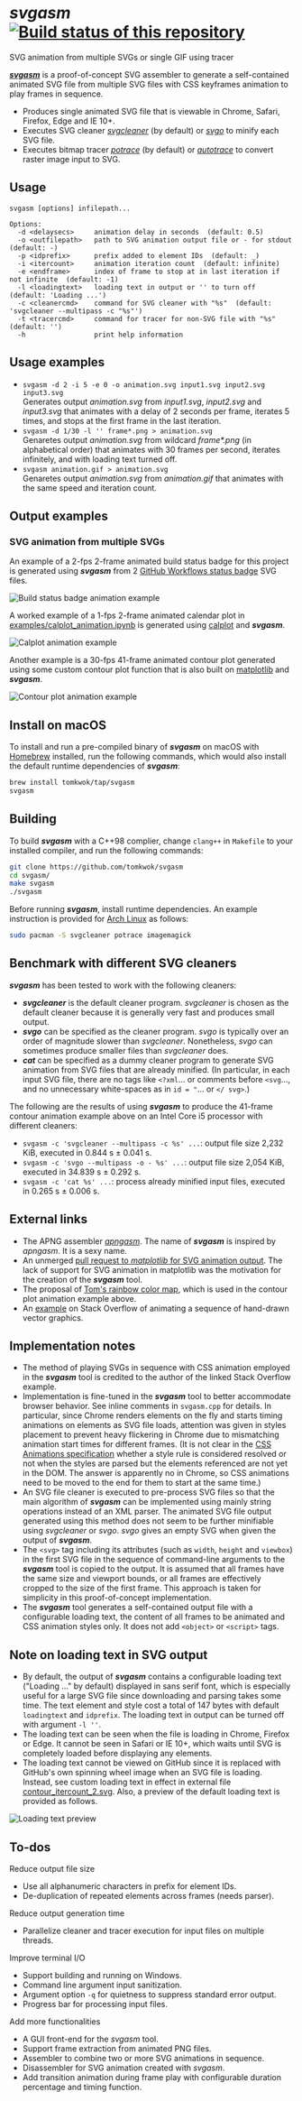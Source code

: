 # *svgasm* &nbsp; [![Build status of this repository](https://github.com/tomkwok/svgasm/workflows/svgasm/badge.svg)](https://github.com/tomkwok/svgasm/actions?query=branch%3Amaster)

SVG animation from multiple SVGs or single GIF using tracer

[***svgasm***](https://github.com/tomkwok/svgasm) is a proof-of-concept SVG assembler to generate a self-contained animated SVG file from multiple SVG files with CSS keyframes animation to play frames in sequence.

- Produces single animated SVG file that is viewable in Chrome, Safari, Firefox, Edge and IE 10+.
- Executes SVG cleaner [*svgcleaner*](https://github.com/RazrFalcon/svgcleaner) (by default) or [*svgo*](https://github.com/svg/svgo) to minify each SVG file.
- Executes bitmap tracer [*potrace*](http://potrace.sourceforge.net/) (by default) or [*autotrace*](https://github.com/autotrace/autotrace) to convert raster image input to SVG.

## Usage

```
svgasm [options] infilepath...

Options:
  -d <delaysecs>     animation delay in seconds  (default: 0.5)
  -o <outfilepath>   path to SVG animation output file or - for stdout  (default: -)
  -p <idprefix>      prefix added to element IDs  (default: _)
  -i <itercount>     animation iteration count  (default: infinite)
  -e <endframe>      index of frame to stop at in last iteration if not infinite  (default: -1)
  -l <loadingtext>   loading text in output or '' to turn off  (default: 'Loading ...')
  -c <cleanercmd>    command for SVG cleaner with "%s"  (default: 'svgcleaner --multipass -c "%s"')
  -t <tracercmd>     command for tracer for non-SVG file with "%s"  (default: '')
  -h                 print help information
```

## Usage examples

- `svgasm -d 2 -i 5 -e 0 -o animation.svg input1.svg input2.svg input3.svg`  
Generates output *animation.svg* from *input1.svg*, *input2.svg* and *input3.svg* that animates with a delay of 2 seconds per frame, iterates 5 times, and stops at the first frame in the last iteration. 
- `svgasm -d 1/30 -l '' frame*.png > animation.svg`  
Genaretes output *animation.svg* from wildcard *frame\*.png* (in alphabetical order) that animates with 30 frames per second, iterates infinitely, and with loading text turned off.
- `svgasm animation.gif > animation.svg`  
Genaretes output *animation.svg* from *animation.gif* that animates with the same speed and iteration count.

## Output examples

### SVG animation from multiple SVGs

An example of a 2-fps 2-frame animated build status badge for this project is generated using ***svgasm*** from 2 [GitHub Workflows status badge](https://docs.github.com/en/actions/managing-workflow-runs/adding-a-workflow-status-badge) SVG files.

![Build status badge animation example](examples/badge_animation.svg)

A worked example of a 1-fps 2-frame animated calendar plot in [examples/calplot_animation.ipynb](examples/calplot_animation.ipynb) is generated using [calplot](https://github.com/tomkwok/calplot) and ***svgasm***.

![Calplot animation example](examples/calplot_animation.svg)

Another example is a 30-fps 41-frame animated contour plot generated using some custom contour plot function that is also built on [matplotlib](https://github.com/matplotlib/matplotlib) and ***svgasm***.

![Contour plot animation example](examples/contour_f_beta_animation.svg)


## Install on macOS

To install and run a pre-compiled binary of ***svgasm*** on macOS with [Homebrew](https://brew.sh/) installed, run the following commands, which would also install the default runtime dependencies of ***svgasm***:

```sh
brew install tomkwok/tap/svgasm
svgasm
```

## Building

To build ***svgasm*** with a C++98 complier, change `clang++` in `Makefile` to your installed compiler, and run the following commands:

```sh
git clone https://github.com/tomkwok/svgasm
cd svgasm/
make svgasm
./svgasm
```

Before running ***svgasm***, install runtime dependencies. An example instruction is provided for [Arch Linux](https://archlinux.org/) as follows:

```sh
sudo pacman -S svgcleaner potrace imagemagick
```

## Benchmark with different SVG cleaners

***svgasm*** has been tested to work with the following cleaners:

- ***svgcleaner*** is the default cleaner program. *svgcleaner* is chosen as the default cleaner because it is generally very fast and produces small output.
- ***svgo*** can be specified as the cleaner program. *svgo* is typically over an order of magnitude slower than *svgcleaner*. Nonetheless, *svgo* can sometimes produce smaller files than *svgcleaner* does.
- ***cat*** can be specified as a dummy cleaner program to generate SVG animation from SVG files that are already minified. (In particular, in each input SVG file, there are no tags like `<?xml`... or comments before `<svg`..., and no unnecessary white-spaces as in `id = "`... or `</ svg>`.)

The following are the results of using ***svgasm*** to produce the 41-frame contour animation example above on an Intel Core i5 processor with different cleaners:

- `svgasm -c 'svgcleaner --multipass -c %s' ...`: output file size 2,232 KiB, executed in 0.844 s ± 0.041 s.
- `svgasm -c 'svgo --multipass -o - %s' ...`: output file size 2,054 KiB, executed in 34.839 s ± 0.292 s.
- `svgasm -c 'cat %s' ...`: process already minified input files, executed in 0.265 s ± 0.006 s.


## External links

- The APNG assembler [*apngasm*](https://github.com/apngasm/apngasm). The name of ***svgasm*** is inspired by *apngasm*. It is a sexy name.
- An unmerged [pull request to *matplotlib* for SVG animation output](https://github.com/matplotlib/matplotlib/pull/4255). The lack of support for SVG animation in matplotlib was the motivation for the creation of the ***svgasm*** tool.
- The proposal of [Tom's rainbow color map](https://tomkwok.com/posts/color-maps/), which is used in the contour plot animation example above.
- An [example](https://stackoverflow.com/questions/48893587/simple-animate-multiple-svgs-in-sequence-like-a-looping-gif) on Stack Overflow of animating a sequence of hand-drawn vector graphics.

## Implementation notes

- The method of playing SVGs in sequence with CSS animation employed in the ***svgasm*** tool is credited to the author of the linked Stack Overflow example.
- Implementation is fine-tuned in the ***svgasm*** tool to better accommodate browser behavior. See inline comments in `svgasm.cpp` for details. In particular, since Chrome renders elements on the fly and starts timing animations on elements as SVG file loads, attention was given in styles placement to prevent heavy flickering in Chrome due to mismatching animation start times for different frames. (It is not clear in the [CSS Animations specification](https://www.w3.org/TR/css-animations-1/#animations) whether a style rule is considered resolved or not when the styles are parsed but the elements referenced are not yet in the DOM. The answer is apparently no in Chrome, so CSS animations need to be moved to the end for them to start at the same time.)
- An SVG file cleaner is executed to pre-process SVG files so that the main algorithm of ***svgasm*** can be implemented using mainly string operations instead of an XML parser. The animated SVG file output generated using this method does not seem to be further minifiable using *svgcleaner* or *svgo*. *svgo* gives an empty SVG when given the output of ***svgasm***.
- The `<svg>` tag including its attributes (such as `width`, `height` and `viewbox`) in the first SVG file in the sequence of command-line arguments to the ***svgasm*** tool is copied to the output. It is assumed that all frames have the same size and viewport bounds, or all frames are effectively cropped to the size of the first frame. This approach is taken for simplicity in this proof-of-concept implementation.
- The ***svgasm*** tool generates a self-contained output file with a configurable loading text, the content of all frames to be animated and CSS animation styles only. It does not add `<object>` or `<script>` tags.

## Note on loading text in SVG output

- By default, the output of ***svgasm*** contains a configurable loading text ("Loading ..." by default) displayed in sans serif font, which is especially useful for a large SVG file since downloading and parsing takes some time. The text element and style cost a total of 147 bytes with default `loadingtext` and `idprefix`. The loading text in output can be turned off with argument `-l ''`.
- The loading text can be seen when the file is loading in Chrome, Firefox or Edge. It cannot be seen in Safari or IE 10+, which waits until SVG is completely loaded before displaying any elements.
- The loading text cannot be viewed on GitHub since it is replaced with GitHub's own spinning wheel image when an SVG file is loading. Instead, see custom loading text in effect in external file [contour_itercount_2.svg](https://d33wubrfki0l68.cloudfront.net/a5708d35e08996ebb3e7eb4d26194e97c55ef56e/669a6/plot/iou-vs-f1/contour_itercount_2.svg). Also, a preview of the default loading text is provided as follows.

![Loading text preview](readme/loading_text.svg)

## To-dos

Reduce output file size
- Use all alphanumeric characters in prefix for element IDs.
- De-duplication of repeated elements across frames (needs parser).

Reduce output generation time
- Parallelize cleaner and tracer execution for input files on multiple threads.

Improve terminal I/O
- Support building and running on Windows.
- Command line argument input sanitization.
- Argument option `-q` for quietness to suppress standard error output.
- Progress bar for processing input files.

Add more functionalities
- A GUI front-end for the *svgasm* tool.
- Support frame extraction from animated PNG files.
- Assembler to combine two or more SVG animations in sequence.
- Disassembler for SVG animation created with *svgasm*.
- Add transition animation during frame play with configurable duration percentage and timing function.

